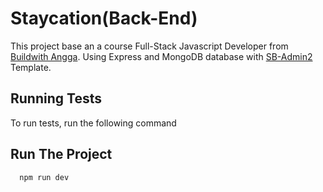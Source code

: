 # Staycation(Back-End)

This project base an a course Full-Stack Javascript Developer from [Buildwith Angga](https://class.buildwithangga.com).
Using Express and MongoDB database with [SB-Admin2](https://startbootstrap.com/theme/sb-admin-2) Template.

## Running Tests

To run tests, run the following command

## Run The Project

```bash
  npm run dev
```

##
